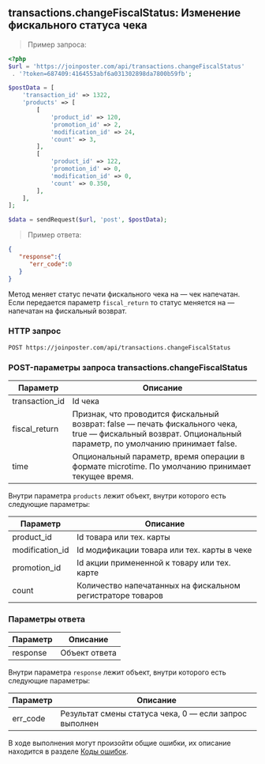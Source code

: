 ## transactions.changeFiscalStatus: Изменение фискального статуса чека

> Пример запроса:

```php
<?php
$url = 'https://joinposter.com/api/transactions.changeFiscalStatus'
 . '?token=687409:4164553abf6a031302898da7800b59fb';

$postData = [
    'transaction_id' => 1322,
    'products' => [
        [
            'product_id' => 120,
            'promotion_id' => 2,
            'modification_id' => 24,
            'count' => 3,   
        ],
        [
            'product_id' => 122,
            'promotion_id' => 0,
            'modification_id' => 0,
            'count' => 0.350,   
        ],
    ],
];

$data = sendRequest($url, 'post', $postData);
```

> Пример ответа:

```json
{
   "response":{
      "err_code":0
   }
}
```

Метод меняет статус печати фискального чека на — чек напечатан. Если передается параметр `fiscal_return` то статус меняется на — напечатан на фискальный возврат.

### HTTP запрос

`POST https://joinposter.com/api/transactions.changeFiscalStatus`

### POST-параметры запроса transactions.changeFiscalStatus

Параметр | Описание
-------- | --------
transaction_id | Id чека
fiscal_return | Признак, что проводится фискальный возврат: false — печать фискального чека, true — фискальный возврат. Опциональный параметр, по умолчанию принимает false.
time | Опциональный параметр, время операции в формате microtime. По умолчанию принимает текущее время.

Внутри параметра `products` лежит объект, внутри которого есть следующие параметры:

Параметр | Описание
-------- | --------
product_id | Id товара или тех. карты
modification_id | Id модификации товара или тех. карты в чеке
promotion_id | Id акции примененной к товару или тех. карте
count | Количество напечатанных на фискальном регистраторе товаров

### Параметры ответа

Параметр | Описание
-------- | --------
response | Объект ответа

Внутри параметра `response` лежит объект, внутри которого есть следующие параметры:

Параметр | Описание
-------- | --------
err_code | Результат смены статуса чека, 0 — если запрос выполнен

В ходе выполнения могут произойти общие ошибки, их описание находится в разделе [Коды ошибок](/docs/v3/web/errors).
